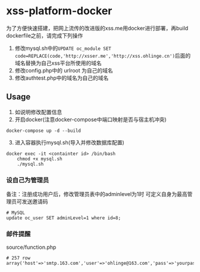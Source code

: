 # xss-platform-docker
为了方便快速搭建，把网上流传的改进版的xss.me用docker进行部署，再build dockerfile之前，请完成下列操作

1. 修改mysql.sh中的`UPDATE oc_module SET code=REPLACE(code,'http://xsser.me','http://xss.ohlinge.cn')`后面的域名替换为自己xss平台所使用的域名
2. 修改config.php中的 urlroot 为自己的域名
3. 修改authtest.php中的域名为自己的域名

## Usage
1. 如说明修改配置信息
2. 开启docker(注意docker-compose中端口映射是否与宿主机冲突)
```
docker-compose up -d --build
```
3. 进入容器执行mysql.sh(导入并修改数据库配置)
```
docker exec -it <containter id> /bin/bash
    chmod +x mysql.sh
    ./mysql.sh
```

### 设自己为管理员
备注：注册成功用户后，修改管理员表中的adminlevel为1时 可定义自身为最高管理员可发送邀请码
```mysql
# MySQL
update oc_user SET adminLevel=1 where id=8;
```

### 邮件提醒
source/function.php
```
# 257 row
array('host'=>'smtp.163.com','user'=>'ohlinge@163.com','pass'=>'yourpassword')
```

